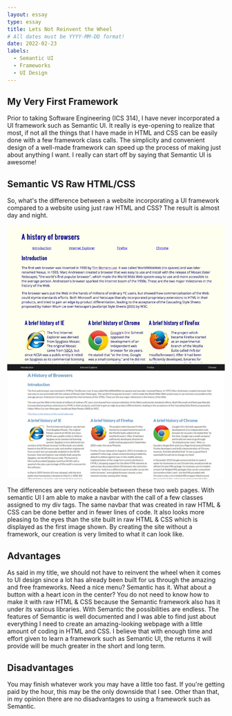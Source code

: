 ```yaml
---
layout: essay
type: essay
title: Lets Not Reinvent the Wheel
# All dates must be YYYY-MM-DD format!
date: 2022-02-23
labels:
  - Semantic UI
  - Frameworks
  - UI Design
---
```


## My Very First Framework

Prior to taking Software Engineering (ICS 314), I have never incorporated a UI framework such as Semantic UI. It really is eye-opening to realize that most, if not all the things that I have made in HTML and CSS can be easily done with a few framework class calls. The simplicity and convenient design of a well-made framework can speed up the process of making just about anything I want. I really can start off by saying that Semantic UI is awesome! 

## Semantic VS Raw HTML/CSS

So, what's the difference between a website incorporating a UI framework compared to a website using just raw HTML and CSS? The result is almost day and night.

<img class="ui huge rounded floated image" src="../images/raw-html-css.png">
<img class="ui huge rounded floated image" src="../images/semantic.png">

The differences are very noticeable between these two web pages. With semantic UI I am able to make a navbar with the call of a few classes assigned to my div tags. The same navbar that was created in raw HTML & CSS can be done better and in fewer lines of code. It also looks more pleasing to the eyes than the site built in raw HTML & CSS which is displayed as the first image shown. By creating the site without a framework, our creation is very limited to what it can look like. 

## Advantages

As said in my title, we should not have to reinvent the wheel when it comes to UI design since a lot has already been built for us through the amazing and free frameworks. Need a nice menu? Semantic has it. What about a button with a heart icon in the center? You do not need to know how to make it with raw HTML & CSS because the Semantic framework also has it under its various libraries. With Semantic the possibilities are endless. The features of Semantic is well documented and I was able to find just about everything I need to create an amazing-looking webpage with a little amount of coding in HTML and CSS. I believe that with enough time and effort given to learn a framework such as Semantic UI, the returns it will provide will be much greater in the short and long term. 

## Disadvantages

You may finish whatever work you may have a little too fast. If you're getting paid by the hour, this may be the only downside that I see. Other than that, in my opinion there are no disadvantages to using a framework such as Semantic. 
